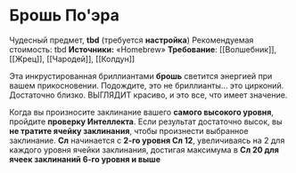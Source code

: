 # Брошь По'эра

Чудесный предмет, **tbd** (требуется **настройка**)
Рекомендуемая стоимость: tbd
**Источники:** «Homebrew»
**Требование**: [[Волшебник]], [[Жрец]], [[Чародей]], [[Колдун]]

Эта инкрустированная бриллиантами **брошь** светится энергией при вашем прикосновении. Подождите, это не бриллианты... это цирконий. Достаточно близко. ВЫГЛЯДИТ красиво, и это все, что имеет значение.

Когда вы произносите заклинание вашего **самого высокого уровня**, пройдите **проверку Интеллекта**. Если результат достаточно высок, вы **не тратите ячейку заклинания**, чтобы произнести выбранное заклинание. **Сл** начинается с **2-го уровня Сл 12**, увеличиваясь на 2 для каждого уровня ячейки заклинания, достигая максимума в **Сл 20 для ячеек заклинаний 6-го уровня и выше**